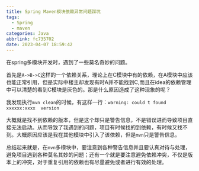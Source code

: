 ```yaml
---
title: Spring Maven模块依赖异常问题踩坑
tags:
  - Spring
  - maven
categories: Java
abbrlink: fc735702
date: 2023-04-07 18:59:42
---
```


在spring多模块开发时，遇到了一些莫名奇妙的问题。

首先是`A->B->C`这样的一个依赖关系，理论上在C模块中有的依赖，在A模块中应该也能正常引用，但是实际中楼主却发现有时A并不能找到C,而且在idea的依赖管理中可以清楚的看到C模块是灰色的。那是什么原因造成了这种现象的呢？

我发现执行`mvn clean`的时候，有这样一行：`warning: could t found xxxxxx:xxxx  version`

大概就是找不到依赖的版本，但是这个却只是警告信息，不是错误进而导致项目直接无法启动。从而导致了我遇到的问题，项目有时候找的到依赖，有时候又找不到。大概原因应该是我在其他模块中引入了该依赖，但是`mvn`只是警告信息。

总结起来就是，在`mvn`多模块中，要注意到各种警告信息并且要认真对待与处理，避免项目遇到各种莫名其妙的问题；还有一个就是要注意避免依赖冲突，不仅是版本上的冲突，对于重复引用的依赖也有尽量避免或者进行有效的处理。
